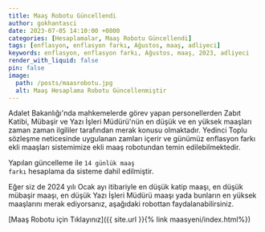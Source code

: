 ```yaml
---
title: Maaş Robotu Güncellendi
author: gokhantasci
date: 2023-07-05 14:10:00 +0800
categories: [Hesaplamalar, Maaş Robotu Güncellendi]
tags: [enflasyon, enflasyon farkı, Ağustos, maaş, adliyeci]
keywords: enflasyon, enflasyon farkı, Ağustos, maaş, 2023, adliyeci
render_with_liquid: false
pin: false
image:
  path: /posts/maasrobotu.jpg
  alt: Maaş Hesaplama Robotu Güncellenmiştir
---
```


Adalet Bakanlığı'nda mahkemelerde görev yapan personellerden Zabıt Katibi, Mübaşir ve Yazı İşleri Müdürü'nün en düşük ve en yüksek maaşları zaman zaman ilgililer tarafından merak konusu olmaktadır. 
Yedinci Toplu sözleşme neticesinde uygulanan zamları içerir ve günümüz enflasyon farkı ekli maaşları sistemimize ekli maaş robotundan temin edilebilmektedir. 

Yapılan güncelleme ile <code class="highlighter-rouge">14 günlük maaş farkı</code> hesaplama da sisteme dahil edilmiştir.

Eğer siz de 2024 yılı Ocak ayı itibariyle en düşük katip maaşı, en düşük mübaşir maaşı, en düşük Yazı İşleri Müdürü maaşı yada bunların en yüksek maaşlarını merak ediyorsanız, aşağıdaki robottan faydalanabilirsiniz.


[Maaş Robotu için Tıklayınız]({{ site.url }}{% link maasyeni/index.html%})
